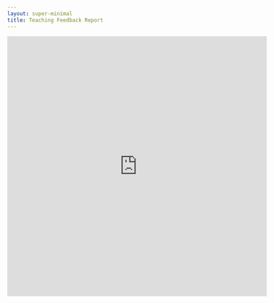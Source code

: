 ```yaml
---
layout: super-minimal
title: Teaching Feedback Report
---
```

<iframe width="600" height="600" src="https://datastudio.google.com/embed/reporting/2538d5c2-e58c-4652-9c30-3a66c5b61947/page/IEBKC" frameborder="0" style="border:0" allowfullscreen></iframe>
